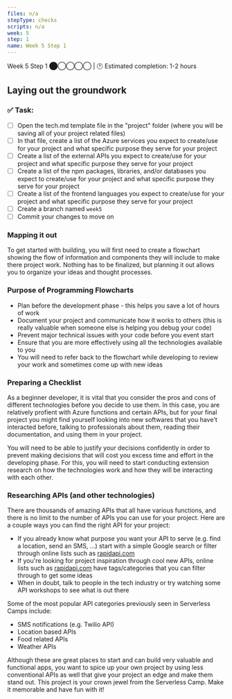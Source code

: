 ```yaml
---
files: n/a
stepType: checks
scripts: n/a
week: 5
step: 1
name: Week 5 Step 1
---
```

Week 5 Step 1 ⬤◯◯◯◯ | 🕐 Estimated completion: 1-2 hours

## Laying out the groundwork

### ✅  Task:

- [ ] Open the tech.md template file in the "project" folder (where you will be saving all of your project related files)
- [ ] In that file, create a list of the Azure services you expect to create/use for your project and what specific purpose they serve for your project
- [ ] Create a list of the external APIs you expect to create/use for your project and what specific purpose they serve for your project
- [ ] Create a list of the npm packages, libraries, and/or databases you expect to create/use for your project and what specific purpose they serve for your project
- [ ] Create a list of the frontend languages you expect to create/use for your project and what specific purpose they serve for your project
- [ ] Create a branch named `week5`
- [ ] Commit your changes to move on

### Mapping it out

To get started with building, you will first need to create a flowchart showing the flow of information and components they will include to make there project work. Nothing has to be finalized, but planning it out allows you to organize your ideas and thought processes.

### Purpose of Programming Flowcharts

- Plan before the development phase - this helps you save a lot of hours of work
- Document your project and communicate how it works to others (this is really valuable when someone else is helping you debug your code)
- Prevent major technical issues with your code before you event start
- Ensure that you are more effectively using all the technologies available to you
- You will need to refer back to the flowchart while developing to review your work and sometimes come up with new ideas

### Preparing a Checklist

As a beginner developer, it is vital that you consider the pros and cons of different technologies before you decide to use them. In this case, you are relatively profient with Azure functions and certain APIs, but for your final project you might find yourself looking into new softwares that you have't interacted before, talking to professionals about them, reading their documentation, and using them in your project.

You will need to be able to justify your decisions confidently in order to prevent making decisions that will cost you excess time and effort in the developing phase. For this, you will need to start conducting extension research on how the technologies work and how they will be interacting with each other.

### Researching APIs (and other technologies)

There are thousands of amazing APIs that all have various functions, and there is no limit to the number of APIs you can use for your project. Here are a couple ways you can find the right API for your project:

- If you already know what purpose you want your API to serve (e.g. find a location, send an SMS, ...) start with a simple Google search or filter through online lists such as [rapidapi.com](rapidapi.com)
- If you're looking for project inspiration through cool new APIs, online lists such as [rapidapi.com](https://rapidapi.com/categories) have tags/categories that you can filter through to get some ideas 
- When in doubt, talk to people in the tech industry or try watching some API workshops to see what is out there

Some of the most popular API categories previously seen in Serverless Camps include:
- SMS notifications (e.g. Twilio API)
- Location based APIs
- Food related APIs
- Weather APIs

Although these are great places to start and can build very valuable and functional apps, you want to spice up your own project by using less conventional APIs as well that give your project an edge and make them stand out. This project is your crown jewel from the Serverless Camp. Make it memorable and have fun with it!